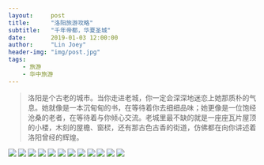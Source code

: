 ```yaml
---
layout:     post
title:      "洛阳旅游攻略"
subtitle:   "千年帝都，华夏圣城"
date:       2019-01-03 12:00:00
author:     "Lin Joey"
header-img: "img/post.jpg"
tags:
    - 旅游
    - 华中旅游
---
```


>洛阳是个古老的城市。当你走进老城，你一定会深深地迷恋上她那质朴的气息。她就像是一本沉甸甸的书，在等待着你去细细品味；她更像是一位饱经沧桑的老者，在等待着与你倾心交流。老城里最不缺的就是一座座瓦片屋顶的小楼，木刻的屋檐、窗棂，还有那古色古香的街道，仿佛都在向你讲述着洛阳曾经的辉煌。

![](https://linjoey-image.oss-cn-beijing.aliyuncs.com/我是驴友-洛阳_页面_01.jpg)
![](https://linjoey-image.oss-cn-beijing.aliyuncs.com/我是驴友-洛阳_页面_02.jpg)
![](https://linjoey-image.oss-cn-beijing.aliyuncs.com/我是驴友-洛阳_页面_03.jpg)
![](https://linjoey-image.oss-cn-beijing.aliyuncs.com/我是驴友-洛阳_页面_04.jpg)
![](https://linjoey-image.oss-cn-beijing.aliyuncs.com/我是驴友-洛阳_页面_05.jpg)
![](https://linjoey-image.oss-cn-beijing.aliyuncs.com/我是驴友-洛阳_页面_06.jpg)
![](https://linjoey-image.oss-cn-beijing.aliyuncs.com/我是驴友-洛阳_页面_07.jpg)
![](https://linjoey-image.oss-cn-beijing.aliyuncs.com/我是驴友-洛阳_页面_08.jpg)
![](https://linjoey-image.oss-cn-beijing.aliyuncs.com/我是驴友-洛阳_页面_09.jpg)
![](https://linjoey-image.oss-cn-beijing.aliyuncs.com/我是驴友-洛阳_页面_10.jpg)
![](https://linjoey-image.oss-cn-beijing.aliyuncs.com/我是驴友-洛阳_页面_11.jpg)
![](https://linjoey-image.oss-cn-beijing.aliyuncs.com/我是驴友-洛阳_页面_12.jpg)
